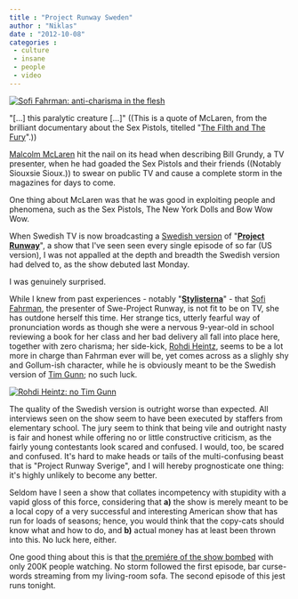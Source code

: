 ```yaml
---
title : "Project Runway Sweden"
author : "Niklas"
date : "2012-10-08"
categories : 
 - culture
 - insane
 - people
 - video
---
```


[![Sofi Fahrman: anti-charisma in the flesh](https://niklasblog.com/wp-content/2012-10-08-fahrman.jpeg "Sofi Fahrman: anti-charisma in the flesh")](https://niklasblog.com/?attachment_id=12059)

"\[...\] this paralytic creature \[...\]" ((This is a quote of McLaren, from the brilliant documentary about the Sex Pistols, titelled "[The Filth and The Fury](http://en.wikipedia.org/wiki/The_Filth_and_the_Fury)".))

[Malcolm McLaren](http://en.wikipedia.org/wiki/Malcolm_McLaren) hit the nail on its head when describing Bill Grundy, a TV presenter, when he had goaded the Sex Pistols and their friends ((Notably Siouxsie Sioux.)) to swear on public TV and cause a complete storm in the magazines for days to come.

One thing about McLaren was that he was good in exploiting people and phenomena, such as the Sex Pistols, The New York Dolls and Bow Wow Wow.

When Swedish TV is now broadcasting a [Swedish version](http://www.tv3.se/projectrunwaysverige) of "**[Project Runway](http://en.wikipedia.org/wiki/Project_Runway)**", a show that I've seen seen every single episode of so far (US version), I was not appalled at the depth and breadth the Swedish version had delved to, as the show debuted last Monday.

I was genuinely surprised.

While I knew from past experiences - notably "**[Stylisterna](http://www.kanal5play.se/program/233023/video/312022#!/program/233023)**" - that [Sofi Fahrman](http://en.wikipedia.org/wiki/Sofi_Fahrman), the presenter of Swe-Project Runway, is not fit to be on TV, she has outdone herself this time. Her strange tics, utterly fearful way of pronunciation words as though she were a nervous 9-year-old in school reviewing a book for her class and her bad delivery all fall into place here, together with zero charisma; her side-kick, [Rohdi Heintz](http://nyheter24.se/modette/mode/727129-intervju-med-rohdi-heintz-project-runway), seems to be a lot more in charge than Fahrman ever will be, yet comes across as a slighly shy and Gollum-ish character, while he is obviously meant to be the Swedish version of [Tim Gunn](http://en.wikipedia.org/wiki/Tim_Gunn); no such luck.

[![Rohdi Heintz: no Tim Gunn](https://niklasblog.com/wp-content/2012-10-08-heintz.jpg "Rohdi Heintz: no Tim Gunn")](https://niklasblog.com/?attachment_id=12060)

The quality of the Swedish version is outright worse than expected. All interviews seen on the show seem to have been executed by staffers from elementary school. The jury seem to think that being vile and outright nasty is fair and honest while offering no or little constructive criticism, as the fairly young contestants look scared and confused. I would, too, be scared and confused. It's hard to make heads or tails of the multi-confusing beast that is "Project Runway Sverige", and I will hereby prognosticate one thing: it's highly unlikely to become any better.

Seldom have I seen a show that collates incompetency with stupidity with a vapid gloss of this force, considering that **a)** the show is merely meant to be a local copy of a very successful and interesting American show that has run for loads of seasons; hence, you would think that the copy-cats should know what and how to do, and **b)** actual money has at least been thrown into this. No luck here, either.

One good thing about this is that [the premiére of the show bombed](http://www.resume.se/nyheter/tv/2012/10/02/ingen-succestart-for-project-runway-sverige/) with only 200K people watching. No storm followed the first episode, bar curse-words streaming from my living-room sofa. The second episode of this jest runs tonight.
